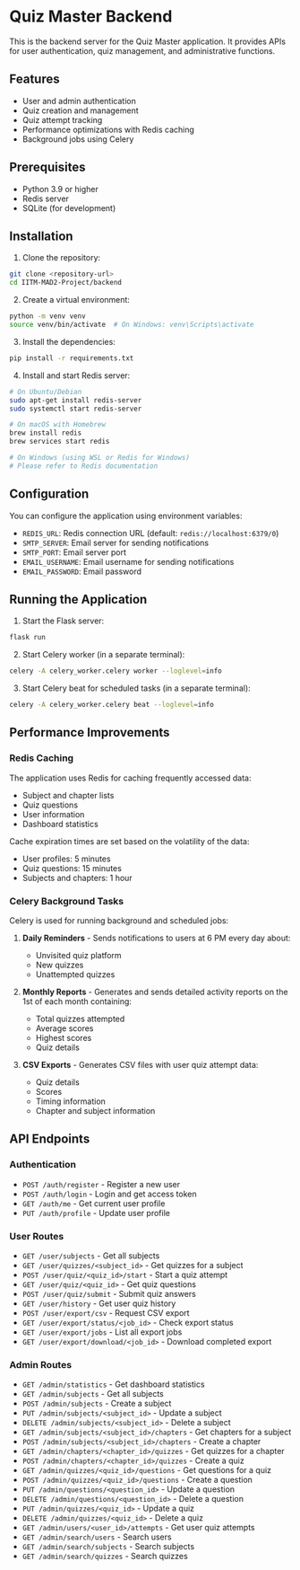 # Quiz Master Backend

This is the backend server for the Quiz Master application. It provides APIs for user authentication, quiz management, and administrative functions.

## Features

- User and admin authentication
- Quiz creation and management
- Quiz attempt tracking
- Performance optimizations with Redis caching
- Background jobs using Celery

## Prerequisites

- Python 3.9 or higher
- Redis server
- SQLite (for development)

## Installation

1. Clone the repository:
```bash
git clone <repository-url>
cd IITM-MAD2-Project/backend
```

2. Create a virtual environment:
```bash
python -m venv venv
source venv/bin/activate  # On Windows: venv\Scripts\activate
```

3. Install the dependencies:
```bash
pip install -r requirements.txt
```

4. Install and start Redis server:
```bash
# On Ubuntu/Debian
sudo apt-get install redis-server
sudo systemctl start redis-server

# On macOS with Homebrew
brew install redis
brew services start redis

# On Windows (using WSL or Redis for Windows)
# Please refer to Redis documentation
```

## Configuration

You can configure the application using environment variables:

- `REDIS_URL`: Redis connection URL (default: `redis://localhost:6379/0`)
- `SMTP_SERVER`: Email server for sending notifications
- `SMTP_PORT`: Email server port
- `EMAIL_USERNAME`: Email username for sending notifications
- `EMAIL_PASSWORD`: Email password

## Running the Application

1. Start the Flask server:
```bash
flask run
```

2. Start Celery worker (in a separate terminal):
```bash
celery -A celery_worker.celery worker --loglevel=info
```

3. Start Celery beat for scheduled tasks (in a separate terminal):
```bash
celery -A celery_worker.celery beat --loglevel=info
```

## Performance Improvements

### Redis Caching

The application uses Redis for caching frequently accessed data:

- Subject and chapter lists
- Quiz questions
- User information
- Dashboard statistics

Cache expiration times are set based on the volatility of the data:
- User profiles: 5 minutes
- Quiz questions: 15 minutes
- Subjects and chapters: 1 hour

### Celery Background Tasks

Celery is used for running background and scheduled jobs:

1. **Daily Reminders** - Sends notifications to users at 6 PM every day about:
   - Unvisited quiz platform
   - New quizzes
   - Unattempted quizzes

2. **Monthly Reports** - Generates and sends detailed activity reports on the 1st of each month containing:
   - Total quizzes attempted
   - Average scores
   - Highest scores
   - Quiz details

3. **CSV Exports** - Generates CSV files with user quiz attempt data:
   - Quiz details
   - Scores
   - Timing information
   - Chapter and subject information

## API Endpoints

### Authentication
- `POST /auth/register` - Register a new user
- `POST /auth/login` - Login and get access token
- `GET /auth/me` - Get current user profile
- `PUT /auth/profile` - Update user profile

### User Routes
- `GET /user/subjects` - Get all subjects
- `GET /user/quizzes/<subject_id>` - Get quizzes for a subject
- `POST /user/quiz/<quiz_id>/start` - Start a quiz attempt
- `GET /user/quiz/<quiz_id>` - Get quiz questions
- `POST /user/quiz/submit` - Submit quiz answers
- `GET /user/history` - Get user quiz history
- `POST /user/export/csv` - Request CSV export
- `GET /user/export/status/<job_id>` - Check export status
- `GET /user/export/jobs` - List all export jobs
- `GET /user/export/download/<job_id>` - Download completed export

### Admin Routes
- `GET /admin/statistics` - Get dashboard statistics
- `GET /admin/subjects` - Get all subjects
- `POST /admin/subjects` - Create a subject
- `PUT /admin/subjects/<subject_id>` - Update a subject
- `DELETE /admin/subjects/<subject_id>` - Delete a subject
- `GET /admin/subjects/<subject_id>/chapters` - Get chapters for a subject
- `POST /admin/subjects/<subject_id>/chapters` - Create a chapter
- `GET /admin/chapters/<chapter_id>/quizzes` - Get quizzes for a chapter
- `POST /admin/chapters/<chapter_id>/quizzes` - Create a quiz
- `GET /admin/quizzes/<quiz_id>/questions` - Get questions for a quiz
- `POST /admin/quizzes/<quiz_id>/questions` - Create a question
- `PUT /admin/questions/<question_id>` - Update a question
- `DELETE /admin/questions/<question_id>` - Delete a question
- `PUT /admin/quizzes/<quiz_id>` - Update a quiz
- `DELETE /admin/quizzes/<quiz_id>` - Delete a quiz
- `GET /admin/users/<user_id>/attempts` - Get user quiz attempts
- `GET /admin/search/users` - Search users
- `GET /admin/search/subjects` - Search subjects
- `GET /admin/search/quizzes` - Search quizzes 